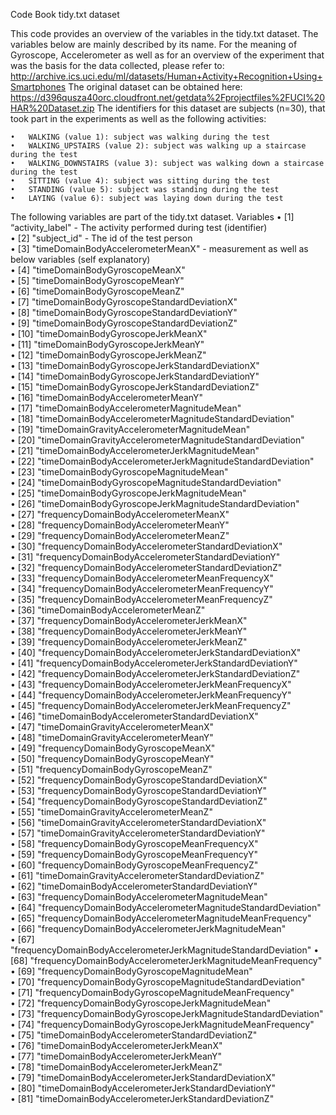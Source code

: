 Code Book tidy.txt dataset

This code provides an overview of the variables in the tidy.txt dataset. The variables below are mainly described by its name. For the meaning of Gyroscope, Accelerometer as well as for an overview of the experiment that was the basis for the data collected, please refer to:
http://archive.ics.uci.edu/ml/datasets/Human+Activity+Recognition+Using+Smartphones
The original dataset can be obtained here:
https://d396qusza40orc.cloudfront.net/getdata%2Fprojectfiles%2FUCI%20HAR%20Dataset.zip
The identifiers for this dataset are subjects (n=30), that took part in the experiments as well as the following activities: 

	•	WALKING (value 1): subject was walking during the test
	•	WALKING_UPSTAIRS (value 2): subject was walking up a staircase during the test
	•	WALKING_DOWNSTAIRS (value 3): subject was walking down a staircase during the test
	•	SITTING (value 4): subject was sitting during the test
	•	STANDING (value 5): subject was standing during the test
	•	LAYING (value 6): subject was laying down during the test


The following variables are part of the tidy.txt dataset. 
Variables
	•	 [1] “activity_label" 						- The activity performed during test (identifier)                                                
	•	 [2] "subject_id"  							- The id of the test person                                                  
	•	 [3] "timeDomainBodyAccelerometerMeanX" 		- measurement as well as below variables (self explanatory)                                
	•	 [4] "timeDomainBodyGyroscopeMeanX"                                  
	•	 [5] "timeDomainBodyGyroscopeMeanY"                                  
	•	 [6] "timeDomainBodyGyroscopeMeanZ"                                  
	•	 [7] "timeDomainBodyGyroscopeStandardDeviationX"                     
	•	 [8] "timeDomainBodyGyroscopeStandardDeviationY"                     
	•	 [9] "timeDomainBodyGyroscopeStandardDeviationZ"                     
	•	[10] "timeDomainBodyGyroscopeJerkMeanX"                              
	•	[11] "timeDomainBodyGyroscopeJerkMeanY"                              
	•	[12] "timeDomainBodyGyroscopeJerkMeanZ"                              
	•	[13] "timeDomainBodyGyroscopeJerkStandardDeviationX"                 
	•	[14] "timeDomainBodyGyroscopeJerkStandardDeviationY"                 
	•	[15] "timeDomainBodyGyroscopeJerkStandardDeviationZ"                 
	•	[16] "timeDomainBodyAccelerometerMeanY"                              
	•	[17] "timeDomainBodyAccelerometerMagnitudeMean"                      
	•	[18] "timeDomainBodyAccelerometerMagnitudeStandardDeviation"         
	•	[19] "timeDomainGravityAccelerometerMagnitudeMean"                   
	•	[20] "timeDomainGravityAccelerometerMagnitudeStandardDeviation"      
	•	[21] "timeDomainBodyAccelerometerJerkMagnitudeMean"                  
	•	[22] "timeDomainBodyAccelerometerJerkMagnitudeStandardDeviation"     
	•	[23] "timeDomainBodyGyroscopeMagnitudeMean"                          
	•	[24] "timeDomainBodyGyroscopeMagnitudeStandardDeviation"             
	•	[25] "timeDomainBodyGyroscopeJerkMagnitudeMean"                      
	•	[26] "timeDomainBodyGyroscopeJerkMagnitudeStandardDeviation"         
	•	[27] "frequencyDomainBodyAccelerometerMeanX"                         
	•	[28] "frequencyDomainBodyAccelerometerMeanY"                         
	•	[29] "frequencyDomainBodyAccelerometerMeanZ"                         
	•	[30] "frequencyDomainBodyAccelerometerStandardDeviationX"            
	•	[31] "frequencyDomainBodyAccelerometerStandardDeviationY"            
	•	[32] "frequencyDomainBodyAccelerometerStandardDeviationZ"            
	•	[33] "frequencyDomainBodyAccelerometerMeanFrequencyX"                
	•	[34] "frequencyDomainBodyAccelerometerMeanFrequencyY"                
	•	[35] "frequencyDomainBodyAccelerometerMeanFrequencyZ"                
	•	[36] "timeDomainBodyAccelerometerMeanZ"                              
	•	[37] "frequencyDomainBodyAccelerometerJerkMeanX"                     
	•	[38] "frequencyDomainBodyAccelerometerJerkMeanY"                     
	•	[39] "frequencyDomainBodyAccelerometerJerkMeanZ"                     
	•	[40] "frequencyDomainBodyAccelerometerJerkStandardDeviationX"        
	•	[41] "frequencyDomainBodyAccelerometerJerkStandardDeviationY"        
	•	[42] "frequencyDomainBodyAccelerometerJerkStandardDeviationZ"        
	•	[43] "frequencyDomainBodyAccelerometerJerkMeanFrequencyX"            
	•	[44] "frequencyDomainBodyAccelerometerJerkMeanFrequencyY"            
	•	[45] "frequencyDomainBodyAccelerometerJerkMeanFrequencyZ"            
	•	[46] "timeDomainBodyAccelerometerStandardDeviationX"                 
	•	[47] "timeDomainGravityAccelerometerMeanX"                           
	•	[48] "timeDomainGravityAccelerometerMeanY"                           
	•	[49] "frequencyDomainBodyGyroscopeMeanX"                             
	•	[50] "frequencyDomainBodyGyroscopeMeanY"                             
	•	[51] "frequencyDomainBodyGyroscopeMeanZ"                             
	•	[52] "frequencyDomainBodyGyroscopeStandardDeviationX"                
	•	[53] "frequencyDomainBodyGyroscopeStandardDeviationY"                
	•	[54] "frequencyDomainBodyGyroscopeStandardDeviationZ"                
	•	[55] "timeDomainGravityAccelerometerMeanZ"                           
	•	[56] "timeDomainGravityAccelerometerStandardDeviationX"              
	•	[57] "timeDomainGravityAccelerometerStandardDeviationY"              
	•	[58] "frequencyDomainBodyGyroscopeMeanFrequencyX"                    
	•	[59] "frequencyDomainBodyGyroscopeMeanFrequencyY"                    
	•	[60] "frequencyDomainBodyGyroscopeMeanFrequencyZ"                    
	•	[61] "timeDomainGravityAccelerometerStandardDeviationZ"              
	•	[62] "timeDomainBodyAccelerometerStandardDeviationY"                 
	•	[63] "frequencyDomainBodyAccelerometerMagnitudeMean"                 
	•	[64] "frequencyDomainBodyAccelerometerMagnitudeStandardDeviation"    
	•	[65] "frequencyDomainBodyAccelerometerMagnitudeMeanFrequency"        
	•	[66] "frequencyDomainBodyAccelerometerJerkMagnitudeMean"             
	•	[67] "frequencyDomainBodyAccelerometerJerkMagnitudeStandardDeviation"
	•	[68] "frequencyDomainBodyAccelerometerJerkMagnitudeMeanFrequency"    
	•	[69] "frequencyDomainBodyGyroscopeMagnitudeMean"                     
	•	[70] "frequencyDomainBodyGyroscopeMagnitudeStandardDeviation"        
	•	[71] "frequencyDomainBodyGyroscopeMagnitudeMeanFrequency"            
	•	[72] "frequencyDomainBodyGyroscopeJerkMagnitudeMean"                 
	•	[73] "frequencyDomainBodyGyroscopeJerkMagnitudeStandardDeviation"    
	•	[74] "frequencyDomainBodyGyroscopeJerkMagnitudeMeanFrequency"        
	•	[75] "timeDomainBodyAccelerometerStandardDeviationZ"                 
	•	[76] "timeDomainBodyAccelerometerJerkMeanX"                          
	•	[77] "timeDomainBodyAccelerometerJerkMeanY"                          
	•	[78] "timeDomainBodyAccelerometerJerkMeanZ"                          
	•	[79] "timeDomainBodyAccelerometerJerkStandardDeviationX"             
	•	[80] "timeDomainBodyAccelerometerJerkStandardDeviationY"             
	•	[81] "timeDomainBodyAccelerometerJerkStandardDeviationZ"             

